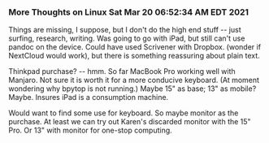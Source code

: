 ### More Thoughts on Linux Sat Mar 20 06:52:34 AM EDT 2021

Things are missing, I suppose, but I don't do the high end stuff -- just surfing, research, writing. Was going to go with iPad, but still can't use pandoc on the device. Could have used Scrivener with Dropbox. (wonder if NextCloud would work), but there is something reassuring about plain text.

Thinkpad purchase? -- hmm. So far MacBook Pro working well with Manjaro. Not sure it is worth it for a more conducive keyboard. (At moment wondering why bpytop is not running.) Maybe 15" as base; 13" as mobile? Maybe. Insures iPad is a consumption machine.

Would want to find some use for keyboard. So maybe monitor as the purchase. At least we can try out Karen's discarded monitor with the 15" Pro. Or 13" with monitor for one-stop computing.
